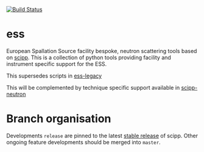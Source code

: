[![Build Status](https://dev.azure.com/scipp/scipp/_apis/build/status/scipp.ess%20Master?branchName=master)](https://dev.azure.com/scipp/scipp/_build/latest?definitionId=17&branchName=master)

# ess

European Spallation Source facility bespoke, neutron scattering tools based on [scipp](https://github.com/scipp/scipp). This is a collection of python tools providing facility and instrument specific support for the ESS.

This supersedes scripts in [ess-legacy](https://github.com/scipp/ess-legacy)

This will be complemented by technique specific support available in [scipp-neutron](https://github.com/scipp/scipp-neutron)

# Branch organisation

Developments `release` are pinned to the latest [stable release](https://github.com/scipp/scipp/tags) of scipp. Other ongoing feature developments should be merged into `master`.
